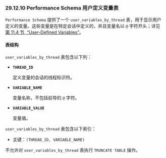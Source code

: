 ### 29.12.10 Performance Schema 用户定义变量表

`Performance Schema` 提供了一个 `user_variables_by_thread` 表，用于显示用户定义的变量。这些变量是在特定会话中定义的，并且变量名以 `@` 字符开头；详见 [第 11.4 节, “User-Defined Variables”](#section-11-4-user-defined-variables)。

#### 表结构

`user_variables_by_thread` 表包含以下列：

- **`THREAD_ID`**
  
  定义变量的会话的线程标识符。
  
- **`VARIABLE_NAME`** 
  
  变量名称，不包括前导的 `@` 字符。
  
- **`VARIABLE_VALUE`**
  
  变量值。

`user_variables_by_thread` 表包含以下索引：

- 主键：`(THREAD_ID, VARIABLE_NAME)`

不允许对 `user_variables_by_thread` 表执行 `TRUNCATE TABLE` 操作。